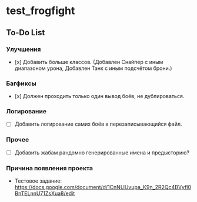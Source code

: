 # test_frogfight

## To-Do List

### Улучшения
- [х] Добавить больше классов. (Добавлен Снайпер с иным диапазоном урона, Добавлен Танк с иным подсчётом брони.)

### Багфиксы
- [х] Должен проходить только один вывод боёв, не дублироваться.

### Логирование
- [ ] Добавить логирование самих боёв в перезаписывающийся файл.

### Прочее
- [ ] Добавить жабам рандомно генерированные имена и предысторию?

### Причина появления проекта
- Тестовое задание: https://docs.google.com/document/d/1CnNLlUvupa_K9n_2R2Qc4BVyfl0BnTELnnU71ZsXua8/edit